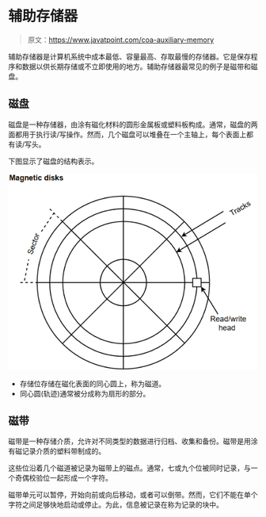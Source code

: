 # 辅助存储器

> 原文：<https://www.javatpoint.com/coa-auxiliary-memory>

辅助存储器是计算机系统中成本最低、容量最高、存取最慢的存储器。它是保存程序和数据以供长期存储或不立即使用的地方。辅助存储器最常见的例子是磁带和磁盘。

## 磁盘

磁盘是一种存储器，由涂有磁化材料的圆形金属板或塑料板构成。通常，磁盘的两面都用于执行读/写操作。然而，几个磁盘可以堆叠在一个主轴上，每个表面上都有读/写头。

下图显示了磁盘的结构表示。

![Auxiliary Memory](img/7b492cdf8915627a624c7b0859e7c1ef.png)

*   存储位存储在磁化表面的同心圆上，称为磁道。
*   同心圆(轨迹)通常被分成称为扇形的部分。

## 磁带

磁带是一种存储介质，允许对不同类型的数据进行归档、收集和备份。磁带是用涂有磁记录介质的塑料带制成的。

这些位沿着几个磁道被记录为磁带上的磁点。通常，七或九个位被同时记录，与一个奇偶校验位一起形成一个字符。

磁带单元可以暂停，开始向前或向后移动，或者可以倒带。然而，它们不能在单个字符之间足够快地启动或停止。为此，信息被记录在称为记录的块中。